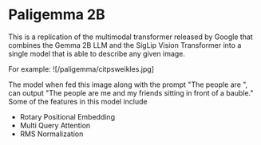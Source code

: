 # Paligemma 2B
This is a replication of the multimodal transformer released by Google that combines the Gemma 2B LLM and the SigLip Vision Transformer into a single model that is able to describe any given image. 

For example: ![/paligemma/citpsweikles.jpg]

The model when fed this image along with the prompt "The people are ", can output "The people are me and my friends sitting in front of a bauble." 
Some of the features in this model include
- Rotary Positional Embedding
- Multi Query Attention
- RMS Normalization

